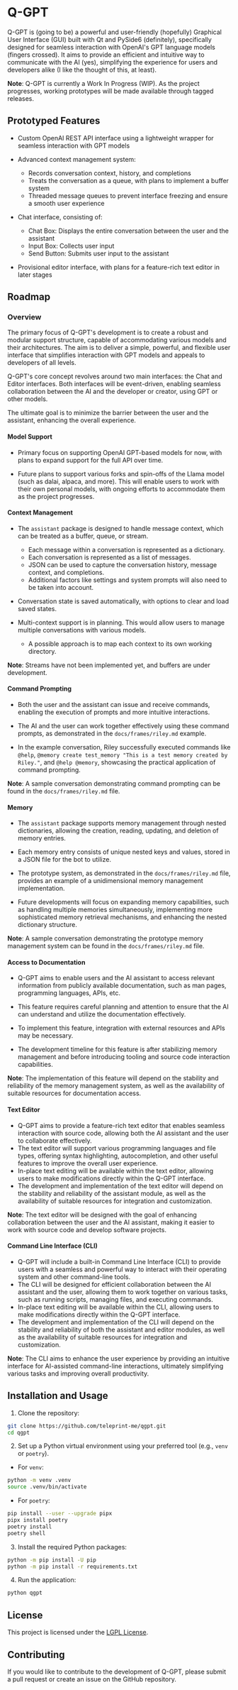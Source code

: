 # Q-GPT

Q-GPT is (going to be) a powerful and user-friendly (hopefully) Graphical User Interface (GUI) built with Qt and PySide6 (definitely), specifically designed for seamless interaction with OpenAI's GPT language models (fingers crossed). It aims to provide an efficient and intuitive way to communicate with the AI (yes), simplifying the experience for users and developers alike (I like the thought of this, at least).

**Note**: Q-GPT is currently a Work In Progress (WIP). As the project progresses, working prototypes will be made available through tagged releases.

## Prototyped Features

-   Custom OpenAI REST API interface using a lightweight wrapper for seamless interaction with GPT models

-   Advanced context management system:

    -   Records conversation context, history, and completions
    -   Treats the conversation as a queue, with plans to implement a buffer system
    -   Threaded message queues to prevent interface freezing and ensure a smooth user experience

-   Chat interface, consisting of:

    -   Chat Box: Displays the entire conversation between the user and the assistant
    -   Input Box: Collects user input
    -   Send Button: Submits user input to the assistant

-   Provisional editor interface, with plans for a feature-rich text editor in later stages

## Roadmap

### Overview

The primary focus of Q-GPT's development is to create a robust and modular support structure, capable of accommodating various models and their architectures. The aim is to deliver a simple, powerful, and flexible user interface that simplifies interaction with GPT models and appeals to developers of all levels.

Q-GPT's core concept revolves around two main interfaces: the Chat and Editor interfaces. Both interfaces will be event-driven, enabling seamless collaboration between the AI and the developer or creator, using GPT or other models.

The ultimate goal is to minimize the barrier between the user and the assistant, enhancing the overall experience.

#### Model Support

-   Primary focus on supporting OpenAI GPT-based models for now, with plans to expand support for the full API over time.

-   Future plans to support various forks and spin-offs of the Llama model (such as dalai, alpaca, and more). This will enable users to work with their own personal models, with ongoing efforts to accommodate them as the project progresses.

#### Context Management

-   The `assistant` package is designed to handle message context, which can be treated as a buffer, queue, or stream.

    -   Each message within a conversation is represented as a dictionary.
    -   Each conversation is represented as a list of messages.
    -   JSON can be used to capture the conversation history, message context, and completions.
    -   Additional factors like settings and system prompts will also need to be taken into account.

-   Conversation state is saved automatically, with options to clear and load saved states.

-   Multi-context support is in planning. This would allow users to manage multiple conversations with various models.
    -   A possible approach is to map each context to its own working directory.

**Note**: Streams have not been implemented yet, and buffers are under development.

#### Command Prompting

-   Both the user and the assistant can issue and receive commands, enabling the execution of prompts and more intuitive interactions.

-   The AI and the user can work together effectively using these command prompts, as demonstrated in the `docs/frames/riley.md` example.

-   In the example conversation, Riley successfully executed commands like `@help`, `@memory create test_memory "This is a test memory created by Riley."`, and `@help @memory`, showcasing the practical application of command prompting.

**Note**: A sample conversation demonstrating command prompting can be found in the `docs/frames/riley.md` file.

#### Memory

-   The `assistant` package supports memory management through nested dictionaries, allowing the creation, reading, updating, and deletion of memory entries.

-   Each memory entry consists of unique nested keys and values, stored in a JSON file for the bot to utilize.

-   The prototype system, as demonstrated in the `docs/frames/riley.md` file, provides an example of a unidimensional memory management implementation.

-   Future developments will focus on expanding memory capabilities, such as handling multiple memories simultaneously, implementing more sophisticated memory retrieval mechanisms, and enhancing the nested dictionary structure.

**Note**: A sample conversation demonstrating the prototype memory management system can be found in the `docs/frames/riley.md` file.

#### Access to Documentation

-   Q-GPT aims to enable users and the AI assistant to access relevant information from publicly available documentation, such as man pages, programming languages, APIs, etc.

-   This feature requires careful planning and attention to ensure that the AI can understand and utilize the documentation effectively.

-   To implement this feature, integration with external resources and APIs may be necessary.

-   The development timeline for this feature is after stabilizing memory management and before introducing tooling and source code interaction capabilities.

**Note**: The implementation of this feature will depend on the stability and reliability of the memory management system, as well as the availability of suitable resources for documentation access.

#### Text Editor

-   Q-GPT aims to provide a feature-rich text editor that enables seamless interaction with source code, allowing both the AI assistant and the user to collaborate effectively.
-   The text editor will support various programming languages and file types, offering syntax highlighting, autocompletion, and other useful features to improve the overall user experience.
-   In-place text editing will be available within the text editor, allowing users to make modifications directly within the Q-GPT interface.
-   The development and implementation of the text editor will depend on the stability and reliability of the assistant module, as well as the availability of suitable resources for integration and customization.

**Note**: The text editor will be designed with the goal of enhancing collaboration between the user and the AI assistant, making it easier to work with source code and develop software projects.

#### Command Line Interface (CLI)

-   Q-GPT will include a built-in Command Line Interface (CLI) to provide users with a seamless and powerful way to interact with their operating system and other command-line tools.
-   The CLI will be designed for efficient collaboration between the AI assistant and the user, allowing them to work together on various tasks, such as running scripts, managing files, and executing commands.
-   In-place text editing will be available within the CLI, allowing users to make modifications directly within the Q-GPT interface.
-   The development and implementation of the CLI will depend on the stability and reliability of both the assistant and editor modules, as well as the availability of suitable resources for integration and customization.

**Note**: The CLI aims to enhance the user experience by providing an intuitive interface for AI-assisted command-line interactions, ultimately simplifying various tasks and improving overall productivity.

## Installation and Usage

1. Clone the repository:

```sh
git clone https://github.com/teleprint-me/qgpt.git
cd qgpt
```

2. Set up a Python virtual environment using your preferred tool (e.g., `venv` or `poetry`).

-   For `venv`:

```sh
python -m venv .venv
source .venv/bin/activate
```

-   For `poetry`:

```sh
pip install --user --upgrade pipx
pipx install poetry
poetry install
poetry shell
```

3. Install the required Python packages:

```sh
python -m pip install -U pip
python -m pip install -r requirements.txt
```

4. Run the application:

```sh
python qgpt
```

## License

This project is licensed under the [LGPL License](https://github.com/teleprint-me/qgpt/blob/main/LICENSE).

## Contributing

If you would like to contribute to the development of Q-GPT, please submit a pull request or create an issue on the GitHub repository.
